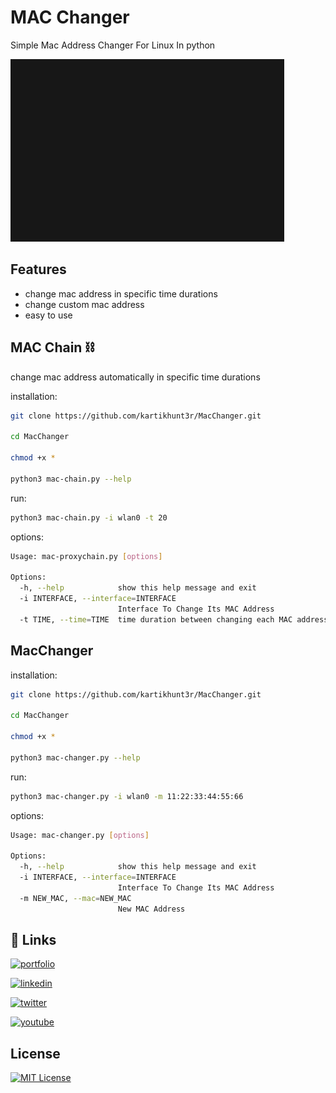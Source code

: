 # MAC Changer
Simple Mac Address Changer For Linux In python

![Logo](https://github.com/kartikhunt3r/MacChanger/blob/main/logo.gif)


## Features

- change mac address in specific time durations
- change custom mac address
- easy to use


## MAC Chain ⛓️

change mac address automatically in specific time durations

installation:

```bash
git clone https://github.com/kartikhunt3r/MacChanger.git

cd MacChanger

chmod +x *

python3 mac-chain.py --help
```

run:

```bash
python3 mac-chain.py -i wlan0 -t 20                   
```

options:

```bash
Usage: mac-proxychain.py [options]

Options:
  -h, --help            show this help message and exit
  -i INTERFACE, --interface=INTERFACE
                        Interface To Change Its MAC Address
  -t TIME, --time=TIME  time duration between changing each MAC address                 
```

## MacChanger

installation:

```bash
git clone https://github.com/kartikhunt3r/MacChanger.git

cd MacChanger

chmod +x *

python3 mac-changer.py --help
```

run:

```bash
python3 mac-changer.py -i wlan0 -m 11:22:33:44:55:66                  
```

options:

```bash
Usage: mac-changer.py [options]

Options:
  -h, --help            show this help message and exit
  -i INTERFACE, --interface=INTERFACE
                        Interface To Change Its MAC Address
  -m NEW_MAC, --mac=NEW_MAC
                        New MAC Address
```


## 🔗 Links
[![portfolio](https://img.shields.io/badge/my_portfolio-000?style=for-the-badge&logo=ko-fi&logoColor=white)](https://kartiksavaliya.tech/)

[![linkedin](https://img.shields.io/badge/linkedin-0A66C2?style=for-the-badge&logo=linkedin&logoColor=white)](https://www.linkedin.com/kartikhunt3r)

[![twitter](https://img.shields.io/badge/twitter-1DA1F2?style=for-the-badge&logo=twitter&logoColor=white)](https://twitter.com/kartikhunt3r)

[![youtube](https://img.shields.io/badge/YouTube-FF0000?style=for-the-badge&logo=youtube&logoColor=white)](https://www.youtube.com/channel/UCqUKMBA2UPqKOYbSa9FnC-Q)


## License



[![MIT License](https://img.shields.io/badge/License-MIT-green.svg)](https://choosealicense.com/licenses/mit/)


